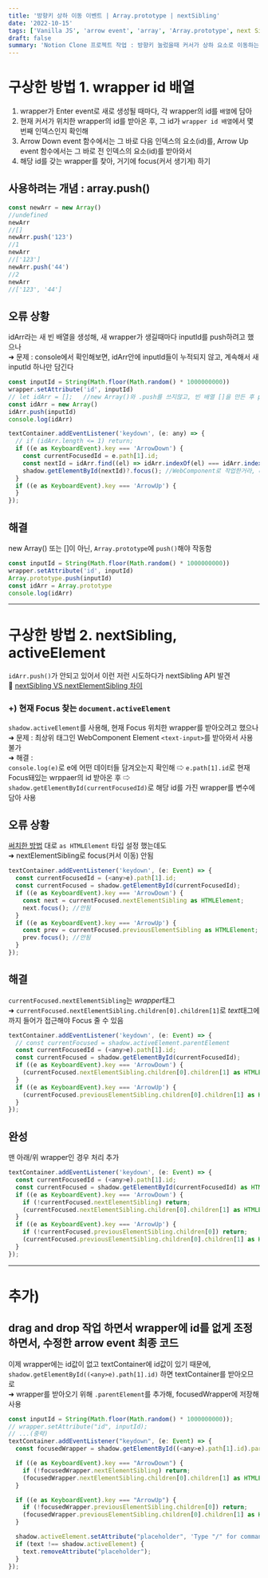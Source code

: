 ```yaml
---
title: '방향키 상하 이동 이벤트 | Array.prototype | nextSibling'
date: '2022-10-15'
tags: ['Vanilla JS', 'arrow event', 'array', 'Array.prototype', next Sibling, active Element]
draft: false
summary: 'Notion Clone 프로젝트 작업 : 방향키 눌렀을때 커서가 상하 요소로 이동하는 이벤트'
---
```


# 구상한 방법 1. wrapper id 배열

1. wrapper가 Enter event로 새로 생성될 때마다, 각 wrapper의 id를 `배열`에 담아
2. 현재 커서가 위치한 wrapper의 id를 받아온 후, 그 id가 `wrapper id 배열`에서 몇번째 인덱스인지 확인해
3. Arrow Down event 함수에서는 그 바로 다음 인덱스의 요소(id)를, Arrow Up event 함수에서는 그 바로 전 인덱스의 요소(id)를 받아와서
4. 해당 id를 갖는 wrapper를 찾아, 거기에 focus(커서 생기게) 하기

## 사용하려는 개념 : array.push()

```js
const newArr = new Array()
//undefined
newArr
//[]
newArr.push('123')
//1
newArr
//['123']
newArr.push('44')
//2
newArr
//['123', '44']
```

## 오류 상황

idArr라는 새 빈 배열을 생성해, 새 wrapper가 생길때마다 inputId를 push하려고 했으나  
➜ 문제 : console에서 확인해보면, idArr안에 inputId들이 누적되지 않고, 계속해서 새 inputId 하나만 담긴다

```js
const inputId = String(Math.floor(Math.random() * 1000000000))
wrapper.setAttribute('id', inputId)
// let idArr = [];   //new Array()와 .push를 쓰지않고, 빈 배열 []을 만든 후 push해도 마찬가지로 안됨
const idArr = new Array()
idArr.push(inputId)
console.log(idArr)
```

```js
textContainer.addEventListener('keydown', (e: any) => {
  // if (idArr.length <= 1) return;
  if ((e as KeyboardEvent).key === 'ArrowDown') {
    const currentFocusedId = e.path[1].id;
    const nextId = idArr.find((el) => idArr.indexOf(el) === idArr.indexOf(currentFocusedId) + 1);
    shadow.getElementById(nextId)?.focus(); //WebComponent로 작업한거라, document.getElementById가 아니고 shadow.getElementById로 해야 가져와짐
  }
  if ((e as KeyboardEvent).key === 'ArrowUp') {
  }
});
```

## 해결

new Array() 또는 []이 아닌, `Array.prototype`에 `push()`해야 작동함

```js
const inputId = String(Math.floor(Math.random() * 1000000000))
wrapper.setAttribute('id', inputId)
Array.prototype.push(inputId)
const idArr = Array.prototype
console.log(idArr)
```

---

# 구상한 방법 2. nextSibling, activeElement

`idArr.push()`가 안되고 있어서 이런 저런 시도하다가 nextSibling API 발견  
🔎 [nextSibling VS nextElementSibling 차이](https://aljjabaegi.tistory.com/548)

### +) 현재 Focus 찾는 `document.activeElement`

`shadow.activeElement`를 사용해, 현재 Focus 위치한 wrapper를 받아오려고 했으나  
➜ 문제 : 최상위 태그인 WebComponent Element `<text-input>`를 받아와서 사용 불가  
➜ 해결 :  
`console.log(e)`로 e에 어떤 데이터들 담겨오는지 확인해 ⇨ `e.path[1].id`로 현재 Focus돼있는 wrppaer의 id 받아온 후 ⇨ `shadow.getElementById(currentFocusedId)`로 해당 id를 가진 wrapper를 변수에 담아 사용

## 오류 상황

[써치한 방법](https://newspatrak.com/javascript/property-focus-does-not-exist-on-element/) 대로 `as HTMLElement` 타입 설정 했는데도  
➜ nextElementSibling로 focus(커서 이동) 안됨

```js
textContainer.addEventListener('keydown', (e: Event) => {
  const currentFocusedId = (<any>e).path[1].id;
  const currentFocused = shadow.getElementById(currentFocusedId);
  if ((e as KeyboardEvent).key === 'ArrowDown') {
    const next = currentFocused.nextElementSibling as HTMLElement;
    next.focus(); //안됨
  }
  if ((e as KeyboardEvent).key === 'ArrowUp') {
    const prev = currentFocused.previousElementSibling as HTMLElement;
    prev.focus(); //안됨
  }
});
```

## 해결

`currentFocused.nextElementSibling`는 *wrapper*태그  
➜ `currentFocused.nextElementSibling.children[0].children[1]`로 *text*태그에까지 들어가 접근해야 Focus 줄 수 있음

```js
textContainer.addEventListener('keydown', (e: Event) => {
  // const currentFocused = shadow.activeElement.parentElement
  const currentFocusedId = (<any>e).path[1].id;
  const currentFocused = shadow.getElementById(currentFocusedId);
  if ((e as KeyboardEvent).key === 'ArrowDown') {
    (currentFocused.nextElementSibling.children[0].children[1] as HTMLElement).focus();
  }
  if ((e as KeyboardEvent).key === 'ArrowUp') {
    (currentFocused.previousElementSibling.children[0].children[1] as HTMLElement).focus();
  }
});
```

## 완성

맨 아래/위 wrapper인 경우 처리 추가

```js
textContainer.addEventListener('keydown', (e: Event) => {
  const currentFocusedId = (<any>e).path[1].id;
  const currentFocused = shadow.getElementById(currentFocusedId) as HTMLElement;
  if ((e as KeyboardEvent).key === 'ArrowDown') {
    if (!currentFocused.nextElementSibling) return;
    (currentFocused.nextElementSibling.children[0].children[1] as HTMLElement).focus();
  }
  if ((e as KeyboardEvent).key === 'ArrowUp') {
    if (!currentFocused.previousElementSibling.children[0]) return;
    (currentFocused.previousElementSibling.children[0].children[1] as HTMLElement).focus();
  }
});
```

---

# 추가)

## drag and drop 작업 하면서 wrapper에 id를 없게 조정하면서, 수정한 arrow event 최종 코드

이제 wrapper에는 id값이 없고 textContainer에 id값이 있기 때문에, `shadow.getElementById((<any>e).path[1].id)` 하면 textContainer를 받아오므로  
➜ wrapper를 받아오기 위해 `.parentElement`를 추가해, focusedWrapper에 저장해 사용

```js
const inputId = String(Math.floor(Math.random() * 1000000000));
// wrapper.setAttribute("id", inputId);
// ...(중략)
textContainer.addEventListener("keydown", (e: Event) => {
  const focusedWrapper = shadow.getElementById((<any>e).path[1].id).parentElement as HTMLElement;

  if ((e as KeyboardEvent).key === "ArrowDown") {
    if (!focusedWrapper.nextElementSibling) return;
    (focusedWrapper.nextElementSibling.children[0].children[1] as HTMLElement).focus();
  }

  if ((e as KeyboardEvent).key === "ArrowUp") {
    if (!focusedWrapper.previousElementSibling.children[0]) return;
    (focusedWrapper.previousElementSibling.children[0].children[1] as HTMLElement).focus();
  }

  shadow.activeElement.setAttribute("placeholder", 'Type "/" for commands');
  if (text !== shadow.activeElement) {
    text.removeAttribute("placeholder");
  }
});
```

